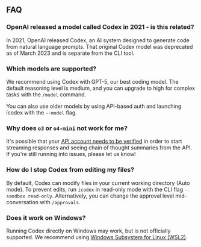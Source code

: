 ## FAQ

### OpenAI released a model called Codex in 2021 - is this related?

In 2021, OpenAI released Codex, an AI system designed to generate code from natural language prompts. That original Codex model was deprecated as of March 2023 and is separate from the CLI tool.

### Which models are supported?

We recommend using Codex with GPT-5, our best coding model. The default reasoning level is medium, and you can upgrade to high for complex tasks with the `/model` command.

You can also use older models by using API-based auth and launching icodex with the `--model` flag.

### Why does `o3` or `o4-mini` not work for me?

It's possible that your [API account needs to be verified](https://help.openai.com/en/articles/10910291-api-organization-verification) in order to start streaming responses and seeing chain of thought summaries from the API. If you're still running into issues, please let us know!

### How do I stop Codex from editing my files?

By default, Codex can modify files in your current working directory (Auto mode). To prevent edits, run `icodex` in read-only mode with the CLI flag `--sandbox read-only`. Alternatively, you can change the approval level mid-conversation with `/approvals`.

### Does it work on Windows?

Running Codex directly on Windows may work, but is not officially supported. We recommend using [Windows Subsystem for Linux (WSL2)](https://learn.microsoft.com/en-us/windows/wsl/install). 